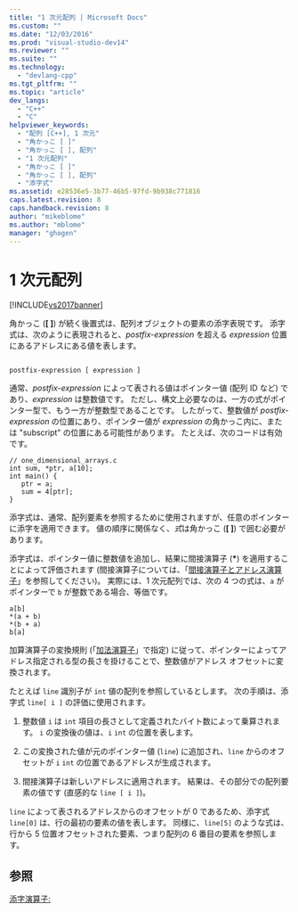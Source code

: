 ```yaml
---
title: "1 次元配列 | Microsoft Docs"
ms.custom: ""
ms.date: "12/03/2016"
ms.prod: "visual-studio-dev14"
ms.reviewer: ""
ms.suite: ""
ms.technology: 
  - "devlang-cpp"
ms.tgt_pltfrm: ""
ms.topic: "article"
dev_langs: 
  - "C++"
  - "C"
helpviewer_keywords: 
  - "配列 [C++], 1 次元"
  - "角かっこ [ ]"
  - "角かっこ [ ], 配列"
  - "1 次元配列"
  - "角かっこ [ ]"
  - "角かっこ [ ], 配列"
  - "添字式"
ms.assetid: e28536e5-3b77-46b5-97fd-9b938c771816
caps.latest.revision: 8
caps.handback.revision: 8
author: "mikeblome"
ms.author: "mblome"
manager: "ghogen"
---
```

# 1 次元配列
[!INCLUDE[vs2017banner](../assembler/inline/includes/vs2017banner.md)]

角かっこ \(**\[ \]**\) が続く後置式は、配列オブジェクトの要素の添字表現です。  添字式は、次のように表現されると、*postfix\-expression* を超える *expression* 位置にあるアドレスにある値を表します。  
  
```  
  
postfix-expression [ expression ]  
```  
  
 通常、*postfix\-expression* によって表される値はポインター値 \(配列 ID など\) であり、*expression* は整数値です。  ただし、構文上必要なのは、一方の式がポインター型で、もう一方が整数型であることです。  したがって、整数値が *postfix\-expression* の位置にあり、ポインター値が *expression* の角かっこ内に、または "subscript" の位置にある可能性があります。  たとえば、次のコードは有効です。  
  
```  
// one_dimensional_arrays.c  
int sum, *ptr, a[10];  
int main() {  
   ptr = a;  
   sum = 4[ptr];  
}  
```  
  
 添字式は、通常、配列要素を参照するために使用されますが、任意のポインターに添字を適用できます。  値の順序に関係なく、*式*は角かっこ \(**\[ \]**\) で囲む必要があります。  
  
 添字式は、ポインター値に整数値を追加し、結果に間接演算子 \(**\***\) を適用することによって評価されます \(間接演算子については、「[間接演算子とアドレス演算子](../c-language/indirection-and-address-of-operators.md)」を参照してください\)。 実際には、1 次元配列では、次の 4 つの式は、`a` がポインターで `b` が整数である場合、等価です。  
  
```  
a[b]  
*(a + b)  
*(b + a)  
b[a]  
```  
  
 加算演算子の変換規則 \(「[加法演算子](../c-language/c-additive-operators.md)」で指定\) に従って、ポインターによってアドレス指定される型の長さを掛けることで、整数値がアドレス オフセットに変換されます。  
  
 たとえば `line` 識別子が `int` 値の配列を参照しているとします。  次の手順は、添字式 `line[ i ]` の評価に使用されます。  
  
1.  整数値 `i` は `int` 項目の長さとして定義されたバイト数によって乗算されます。  `i` の変換後の値は、`i` `int` の位置を表します。  
  
2.  この変換された値が元のポインター値 \(`line`\) に追加され、`line` からのオフセットが `i` `int` の位置であるアドレスが生成されます。  
  
3.  間接演算子は新しいアドレスに適用されます。  結果は、その部分での配列要素の値です \(直感的な `line [ i ]`\)。  
  
 `line` によって表されるアドレスからのオフセットが 0 であるため、添字式 `line[0]` は、行の最初の要素の値を表します。  同様に、`line[5]` のような式は、行から 5 位置オフセットされた要素、つまり配列の 6 番目の要素を参照します。  
  
## 参照  
 [添字演算子:](../Topic/Subscript%20Operator:.md)